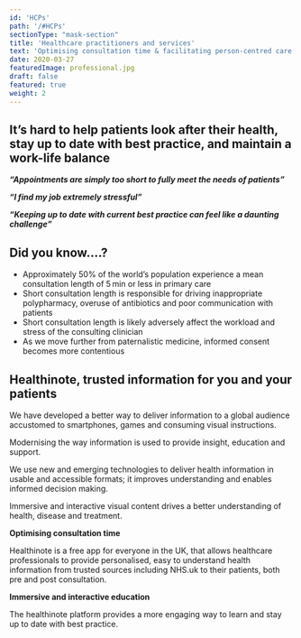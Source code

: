 ```yaml
---
id: 'HCPs'
path: '/#HCPs'
sectionType: "mask-section"
title: 'Healthcare practitioners and services'
text: 'Optimising consultation time & facilitating person-centred care'
date: 2020-03-27
featuredImage: professional.jpg
draft: false
featured: true
weight: 2
---
```


## It’s hard to help patients look after their health, stay up to date with best practice, and maintain a work-life balance 

***“Appointments are simply too short to fully meet the needs of patients”*** 

***“I find my job extremely stressful”***

***“Keeping up to date with current best practice can feel like a daunting challenge”***

## Did you know….? 

- Approximately 50% of the world’s population experience a mean consultation length of 5 min or less in primary care
- Short consultation length is responsible for driving inappropriate polypharmacy, overuse of antibiotics and poor communication with patients
- Short consultation length is likely adversely affect the workload and stress of the consulting clinician
- As we move further from paternalistic medicine, informed consent becomes more contentious
<!-- - [Montgomery ruling](https://www.bmj.com/content/357/bmj.j2224)
- [Health.org report](https://www.health.org.uk/publications/reports/feeling-the-strain) -->

## Healthinote, trusted information for you and your patients 

We have developed a better way to deliver information to a global audience accustomed to smartphones, games and consuming visual instructions.

Modernising the way information is used to provide insight, education and support.

We use new and emerging technologies to deliver health information in usable and accessible formats; it improves understanding and enables informed decision making.

Immersive and interactive visual content drives a better understanding of health, disease and treatment. 

**Optimising consultation time**

Healthinote is a free app for everyone in the UK, that allows healthcare professionals to provide personalised, easy to understand health information from trusted sources including NHS.uk to their patients, both pre and post consultation.

**Immersive and interactive education**

The healthinote platform provides a more engaging way to learn and stay up to date with best practice.